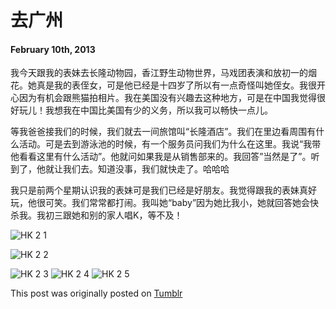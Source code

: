 # 去广州

#### February 10th, 2013

我今天跟我的表妹去长隆动物园，香江野生动物世界，马戏团表演和放初一的烟花。她真是我的表侄女，可是他已经是十四岁了所以有一点奇怪叫她侄女。我很开心因为有机会跟熊猫拍相片。我在美国没有兴趣去这种地方，可是在中国我觉得很好玩儿！我想我在中国比美国有少的义务，所以我可以畅快一点儿。

等我爸爸接我们的时候，我们就去一间旅馆叫“长隆酒店”。我们在里边看周围有什么活动。可是去到游泳池的时候，有一个服务员问我们为什么在这里。我说“我带他看看这里有什么活动”。他就问如果我是从销售部来的。我回答”当然是了”。听到了，他就让我们去。知道没事，我们就快走了。哈哈哈

我只是前两个星期认识我的表妹可是我们已经是好朋友。我觉得跟我的表妹真好玩，他很可笑。我们常常都打闹。我叫她“baby”因为她比我小，她就回答她会快杀我。我初三跟她和别的家人唱K，等不及！



![HK 2 1](/img/hk/hk2_1.jpg)

![HK 2 2](/img/hk/hk2_2.jpg)

![HK 2 3](/img/hk/hk2_3.jpg)
![HK 2 4](/img/hk/hk2_4.jpg)
![HK 2 5](/img/hk/hk2_5.jpg)

This post was originally posted on [Tumblr](http://myhkexperience.tumblr.com/)